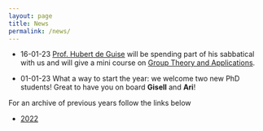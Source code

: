```yaml
---
layout: page
title: News  
permalink: /news/
---
```

* 16-01-23 [Prof. Hubert de Guise](https://hdeguise.lakeheadu.ca/) will be spending part of his sabbatical with us and will give a mini course on [Group Theory and Applications](groupes).

* 01-01-23 What a way to start the year: we welcome two new PhD students!
Great to have you on board **Gisell** and **Ari**!

For an archive of previous years follow the links below
* [2022](https://polyquantique.github.io/2022/) 